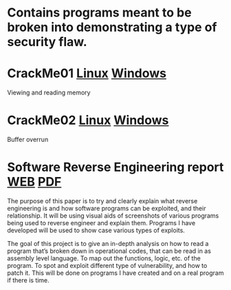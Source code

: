 # Contains programs meant to be broken into demonstrating a type of security flaw.
# CrackMe01 [Linux](https://github.com/jocelyn-gh/crackmes-x/releases/download/v1.0.1/CrackMe01) [Windows](https://github.com/jocelyn-gh/crackmes-x/releases/download/v1.0.1/CrackMe01.exe)
Viewing and reading memory
# CrackMe02 [Linux](https://github.com/jocelyn-gh/crackmes-x/releases/download/v1.0.1/CrackMe02) [Windows](https://github.com/jocelyn-gh/crackmes-x/releases/download/v1.0.1/CrackMe02.exe)
Buffer overrun
 
# Software Reverse Engineering report [WEB](https://github.com/jocelyn-gh/crackmes-x/blob/master/project-report/Jocelyn%20-%20Slim%20-%20Senior%20Project%20Report.pdf) [PDF](https://github.com/jocelyn-gh/crackmes-x/raw/master/project-report/Jocelyn%20-%20Slim%20-%20Senior%20Project%20Report.pdf)

The purpose of this paper is to try and clearly explain what reverse engineering is and how software programs can be exploited, and their relationship. It will be using visual aids of screenshots of various programs being used to reverse engineer and explain them. Programs I have developed will be used to show case various types of exploits.

The goal of this project is to give an in-depth analysis on how to read a program that’s broken down in operational codes, that can be read in as assembly level language. To map out the functions, logic, etc. of the program. To spot and exploit different type of vulnerability, and how to patch it. This will be done on programs I have created and on a real program if there is time.
